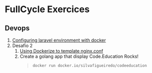 # FullCycle Exercices

## Devops
1. [Configuring laravel environment with docker](https://github.com/RafaelFigueiredo/fullcycle/tree/master/devops)
2. Desafio 2
   1. [Using Dockerize to template nginx.conf](https://github.com/RafaelFigueiredo/fullcycle/commit/25f51bd58d6e247fa2468a23c0aace0408033efe)
   2. Create a golang app that display Code.Education Rocks!  
      > `docker run docker.io/silvafigueiredo/codeeducation`
